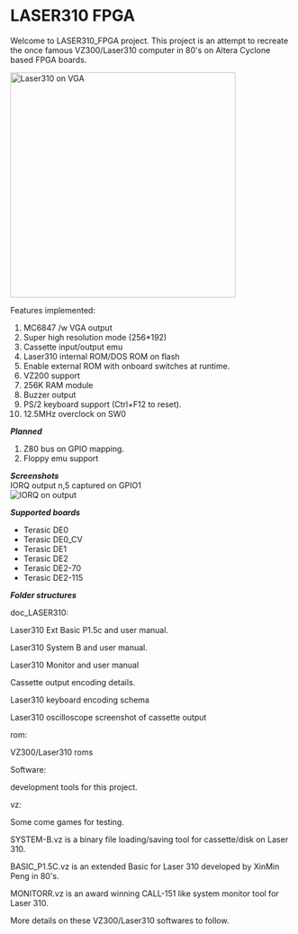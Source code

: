 # LASER310 FPGA

Welcome to LASER310_FPGA project. This project is an attempt to recreate the once famous VZ300/Laser310 computer in 80's on Altera Cyclone based FPGA boards.

<img src="doc/images/Laser310onVGA.jpeg" alt="Laser310 on VGA" width="400"/>


Features implemented:
1. MC6847 /w VGA output
2. Super high resolution mode (256*192)
3. Cassette input/output emu
4. Laser310 internal ROM/DOS ROM on flash
5. Enable external ROM with onboard switches at runtime.
6. VZ200 support
7. 256K RAM module
8. Buzzer output
9. PS/2 keyboard support (Ctrl+F12 to reset).
10. 12.5MHz overclock on SW0

***Planned***

1. Z80 bus on GPIO mapping.
2. Floppy emu support

***Screenshots***  
IORQ output n,5 captured on GPIO1  
<img src="doc/IORQ_output 5.jpg" alt="IORQ on output"/>  

***Supported boards***

- Terasic DE0
- Terasic DE0_CV
- Terasic DE1
- Terasic DE2
- Terasic DE2-70
- Terasic DE2-115

***Folder structures***

doc_LASER310:

Laser310 Ext Basic P1.5c and user manual.

Laser310 System B and user manual.

Laser310 Monitor and user manual

Cassette output encoding details.

Laser310 keyboard encoding schema

Laser310 oscilloscope screenshot of cassette output 

rom:

VZ300/Laser310 roms

Software:

development tools for this project. 

vz:

Some come games for testing.

SYSTEM-B.vz is a binary file loading/saving tool for cassette/disk on Laser 310.

BASIC_P1.5C.vz is an extended Basic for Laser 310 developed by XinMin Peng in 80's.

MONITORR.vz is an award winning CALL-151 like system monitor tool for Laser 310.

More details on these VZ300/Laser310 softwares to follow.

